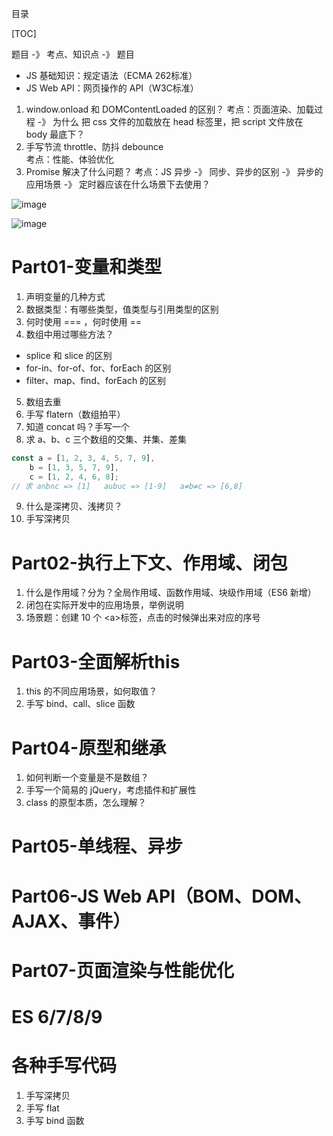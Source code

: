 目录

[TOC]

题目 -》 考点、知识点 -》 题目
- JS 基础知识：规定语法（ECMA 262标准）
- JS Web API：网页操作的 API（W3C标准）



1. window.onload 和 DOMContentLoaded 的区别？
    考点：页面渲染、加载过程 -》 为什么 把 css 文件的加载放在 head 标签里，把 script 文件放在 body 最底下？
2. 手写节流 throttle、防抖 debounce   
    考点：性能、体验优化
3. Promise 解决了什么问题？
    考点：JS 异步 -》 同步、异步的区别 -》 异步的应用场景 -》 定时器应该在什么场景下去使用？


![image](https://user-images.githubusercontent.com/22387652/88448616-32143480-ce72-11ea-876d-035e71625625.png)

![image](https://user-images.githubusercontent.com/22387652/88448656-a9e25f00-ce72-11ea-8333-f98e9ae17ebb.png)



# Part01-变量和类型
1. 声明变量的几种方式
2. 数据类型：有哪些类型，值类型与引用类型的区别
3. 何时使用 === ，何时使用 ==
4. 数组中用过哪些方法？
- splice 和 slice 的区别
- for-in、for-of、for、forEach 的区别
- filter、map、find、forEach 的区别
5. 数组去重
6. 手写 flatern（数组拍平）
7. 知道 concat 吗？手写一个
8. 求 a、b、c 三个数组的交集、并集、差集
```js
const a = [1, 2, 3, 4, 5, 7, 9],
    b = [1, 3, 5, 7, 9],
    c = [1, 2, 4, 6, 8];
// 求 a∩b∩c => [1]   a∪b∪c => [1-9]   a≠b≠c => [6,8]
```
9. 什么是深拷贝、浅拷贝？
10. 手写深拷贝


# Part02-执行上下文、作用域、闭包
1. 什么是作用域？分为？全局作用域、函数作用域、块级作用域（ES6 新增）
2. 闭包在实际开发中的应用场景，举例说明
3. 场景题：创建 10 个 \<a>标签，点击的时候弹出来对应的序号

# Part03-全面解析this
1. this 的不同应用场景，如何取值？
2. 手写 bind、call、slice 函数


# Part04-原型和继承
1. 如何判断一个变量是不是数组？
2. 手写一个简易的 jQuery，考虑插件和扩展性
3. class 的原型本质，怎么理解？

# Part05-单线程、异步

# Part06-JS Web API（BOM、DOM、AJAX、事件）


# Part07-页面渲染与性能优化


# ES 6/7/8/9



# 各种手写代码
1. 手写深拷贝
2. 手写 flat
3. 手写 bind 函数


<!-- # Part4 异步和性能
1. 重学 JS 系列 - JS是单线程的
2. 重学 JS 系列 - 任务队列及Event-loop
3. 重学 JS 系列 - 宏任务和微任务
4. 重学 JS 系列 - AJAX及跨域
5. 重学 JS 系列 - DOM
6. 重学 JS 系列 - 事件机制 -->



<!-- # JS 专题系列目录
- JS专题系列（1）- 字符串（回流等）
- JS专题系列（2）- 数组（去重、扁平化、最值等）
- JS专题系列（3）- 深浅拷贝
- JS专题系列（4）- 防抖、节流
- JS专题系列（5）- 性能优化
- JS专题系列（6）- 正则 -->

